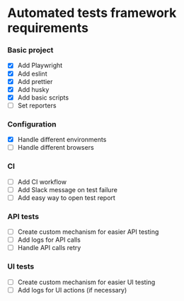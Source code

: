 # Automated tests framework requirements

### Basic project

- [x] Add Playwright
- [x] Add eslint
- [x] Add prettier
- [x] Add husky
- [x] Add basic scripts
- [ ] Set reporters

### Configuration

- [x] Handle different environments
- [ ] Handle different browsers

### CI

- [ ] Add CI workflow
- [ ] Add Slack message on test failure
- [ ] Add easy way to open test report

### API tests

- [ ] Create custom mechanism for easier API testing
- [ ] Add logs for API calls
- [ ] Handle API calls retry

### UI tests

- [ ] Create custom mechanism for easier UI testing
- [ ] Add logs for UI actions (if necessary)

